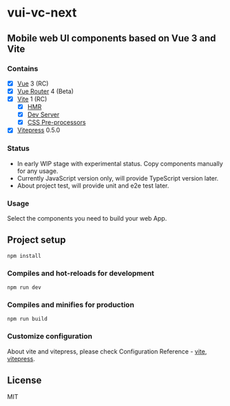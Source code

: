 # vui-vc-next

## Mobile web UI components based on Vue 3 and Vite

### Contains

- [x] [Vue](https://v3.vuejs.org/) 3 (RC)
- [x] [Vue Router](https://router.vuejs.org/) 4 (Beta)
- [x] [Vite](https://github.com/vitejs/vite) 1 (RC)
  - [x] [HMR](https://github.com/vitejs/vite#hot-module-replacement)
  - [x] [Dev Server](https://github.com/vitejs/vite#dev-server-proxy)
  - [x] [CSS Pre-processors](https://github.com/vitejs/vite#css-pre-processors)
- [x] [Vitepress](https://github.com/vuejs/vitepress) 0.5.0

### Status

- In early WIP stage with experimental status. Copy components manually for any usage.
- Currently JavaScript version only, will provide TypeScript version later.
- About project test, will provide unit and e2e test later.

### Usage

Select the components you need to build your web App.

## Project setup
```
npm install
```

### Compiles and hot-reloads for development
```
npm run dev
```

### Compiles and minifies for production
```
npm run build
```

### Customize configuration

About vite and vitepress, please check Configuration Reference - [vite](https://github.com/vitejs/vite), [vitepress](https://github.com/vuejs/vitepress).

## License

MIT
